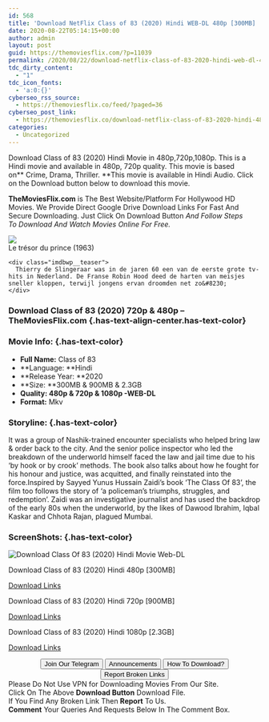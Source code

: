 ```yaml
---
id: 568
title: 'Download NetFlix Class of 83 (2020) Hindi WEB-DL 480p [300MB] || 720p [900MB] || 1080p [2.3GB]'
date: 2020-08-22T05:14:15+00:00
author: admin
layout: post
guid: https://themoviesflix.com/?p=11039
permalink: /2020/08/22/download-netflix-class-of-83-2020-hindi-web-dl-480p-300mb-720p-900mb-1080p-2-3gb/
tdc_dirty_content:
  - "1"
tdc_icon_fonts:
  - 'a:0:{}'
cyberseo_rss_source:
  - https://themoviesflix.co/feed/?paged=36
cyberseo_post_link:
  - https://themoviesflix.co/download-netflix-class-of-83-2020-hindi-480p-720p-1080p/
categories:
  - Uncategorized
---
```

Download Class of 83 (2020) Hindi Movie in&nbsp;480p,720p,1080p. This is a Hindi movie and available in 480p, 720p quality. This movie is based on**&nbsp;Crime,&nbsp;Drama,&nbsp;Thriller.&nbsp;**This movie is available in Hindi Audio. Click on the Download button below to download this movie.

**TheMoviesFlix.com**&nbsp;is The Best Website/Platform For Hollywood HD Movies. We Provide Direct Google Drive Download Links For Fast And Secure Downloading. Just Click On Download Button&nbsp;_And Follow Steps To&nbsp;Download And Watch Movies Online For Free._

<div class="imdbwp imdbwp--movie dark">
  <div class="imdbwp__thumb">
    <a class="imdbwp__link" target="_blank" title="Le trésor du prince" href="https://www.imdb.com/title/tt1023042/" rel="nofollow noopener noreferrer"><img class="imdbwp__img" src="https://themoviesflix.co/wp-content/plugins/imdb-for-wordpress/assets/img/placeholder.png" /></a>
  </div>
  
  <div class="imdbwp__content">
    <div class="imdbwp__header">
      <span class="imdbwp__title">Le trésor du prince</span> (1963)
    </div>
    
    <div class="imdbwp__teaser">
      Thierry de Slingeraar was in de jaren 60 een van de eerste grote tv-hits in Nederland. De Franse Robin Hood deed de harten van meisjes sneller kloppen, terwijl jongens ervan droomden net zo&#8230;
    </div>
  </div>
</div>

### Download Class of 83 (2020) 720p & 480p – TheMoviesFlix.com {.has-text-align-center.has-text-color}

### Movie Info: {.has-text-color}

  * **Full Name:**&nbsp;Class of 83
  * **Language:&nbsp;**Hindi
  * **Release Year:&nbsp;**2020
  * **Size:&nbsp;**300MB & 900MB & 2.3GB
  * **Quality:&nbsp;**480p & 720p & 1080p&nbsp;**-WEB-DL**
  * **Format:**&nbsp;Mkv

### Storyline: {.has-text-color}

It was a group of Nashik-trained encounter specialists who helped bring law & order back to the city. And the senior police inspector who led the breakdown of the underworld himself faced the law and jail time due to his ‘by hook or by crook’ methods. The book also talks about how he fought for his honour and justice, was acquitted, and finally reinstated into the force.Inspired by Sayyed Yunus Hussain Zaidi’s book ‘The Class Of 83’, the film too follows the story of ‘a policeman’s triumphs, struggles, and redemption’. Zaidi was an investigative journalist and has used the backdrop of the early 80s when the underworld, by the likes of Dawood Ibrahim, Iqbal Kaskar and Chhota Rajan, plagued Mumbai.

### ScreenShots: {.has-text-color}<figure class="wp-block-image">

![Download Class Of 83 (2020) Hindi Movie Web-DL ](https://i.imgur.com/MjU865Y.jpg) </figure> 

<p class="has-text-align-center has-text-color has-medium-font-size">
  Download&nbsp;Class of 83 (2020) Hindi&nbsp;480p&nbsp;[300MB]
</p>

<span class="mb-center maxbutton-3-center"><span class="maxbutton-3-container mb-container"><a class="maxbutton-3 maxbutton maxbutton-post-button" target="_blank" rel="nofollow noopener noreferrer" href="https://coinquint.com/a7440/"><span class="mb-text">Download Links</span></a></span></span>

<p class="has-text-align-center has-text-color has-medium-font-size">
  Download&nbsp;Class of 83 (2020) Hindi&nbsp;720p&nbsp;[900MB]
</p>

<span class="mb-center maxbutton-3-center"><span class="maxbutton-3-container mb-container"><a class="maxbutton-3 maxbutton maxbutton-post-button" target="_blank" rel="nofollow noopener noreferrer" href="https://coinquint.com/a7442/"><span class="mb-text">Download Links</span></a></span></span>

<p class="has-text-align-center has-text-color has-medium-font-size">
  Download&nbsp;Class of 83 (2020) Hindi&nbsp;1080p&nbsp;[2.3GB]
</p>

<span class="mb-center maxbutton-3-center"><span class="maxbutton-3-container mb-container"><a class="maxbutton-3 maxbutton maxbutton-post-button" target="_blank" rel="nofollow noopener noreferrer" href="https://coinquint.com/a7445/"><span class="mb-text">Download Links</span></a></span></span>

<center>
</center>

<center>
  <a href="https://t.me/themoviesflixcom" target="_blank" data-wpel-link="external" rel="nofollow external noopener noreferrer"><button class="button button5">Join Our Telegram</button></a> <a href="https://themoviesflix.co/download-netflix-class-of-83-2020-hindi-480p-720p-1080p/#" target="_blank" data-wpel-link="external" rel="nofollow external noopener noreferrer"><button class="button button5">Announcements</button></a> <a href="https://themoviesflix.com/how-to-download/" target="_blank" data-wpel-link="external" rel="nofollow external noopener noreferrer"><button class="button button5">How To Download?</button></a> <a href="https://themoviesflix.co/download-netflix-class-of-83-2020-hindi-480p-720p-1080p/#" target="_blank" data-wpel-link="external" rel="nofollow external noopener noreferrer"><button class="button button5">Report Broken Links</button></a>
</center>

<div class="alert alert-danger">
  Please Do Not Use VPN for Downloading Movies From Our Site.
</div>

<div class="alert alert-success">
  Click On The Above <strong>Download Button</strong> Download File.
</div>

<div class="alert alert-warning">
  If You Find Any Broken Link Then <strong>Report</strong> To Us.
</div>

<div class="alert alert-info">
  <strong>Comment</strong> Your Queries And Requests Below In The Comment Box.
</div>